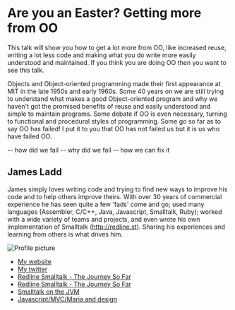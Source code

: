 # Are you an Easter? Getting more from OO

This talk will show you how to get a lot more from OO, like increased reuse,
writing a lot less code and making what you do write more easily understood
and maintained. If you think you are doing OO then you want to see
this talk.

Objects and Object-oriented programming made their first appearance at MIT in the
late 1950s and early 1960s. Some 40 years on we are still trying to understand what makes
a good Object-oriented program and why we haven't got the promised benefits of reuse and
easily understood and simple to maintain programs. Some debate if OO is even necessary, 
turning to functional and procedural styles of programming. Some go so far as to say 
OO has failed! I put it to you that OO has not failed us but it is us who have failed
OO.
 
-- how did we fail
-- why did we fail
-- how we can fix it
 

## James Ladd

James simply loves writing code and trying to find new ways to improve his code
and to help others improve theirs. With over 30 years of commercial experience
he has seen quite a few 'fads' come and go; used many languages 
(Assembler, C/C++, Java, Javascript, Smalltalk, Ruby); worked with a wide
variety of teams and projects, and even wrote his own implementation of
Smalltalk (http://redline.st). Sharing his experiences and learning from
others is what drives him.

![Profile picture](https://raw.github.com/jamesladd/rubyconfau-2013-cfp/master/example/profile_picture.jpg)

- [My website](http://www.jamesladdcode.com)
- [My twitter](https://twitter.com/jamesladd)
- [Redline Smalltalk - The Journey So Far](http://www.slideshare.net/seantallen/redline-smalltalk-the-journey-so-far)
- [Redline Smalltalk - The Journey So Far](http://www.redline.st/blog/2011/04/01/the-journey-so-far.html)
- [Smalltalk on the JVM](http://www.slideshare.net/esug/smalltalk-on-the-jvm)
- [Javascript/MVC/Maria and design](http://jamesladdcode.com/wp-content/uploads/2012/06/melbjs-maria-mvc-east.pdf)

